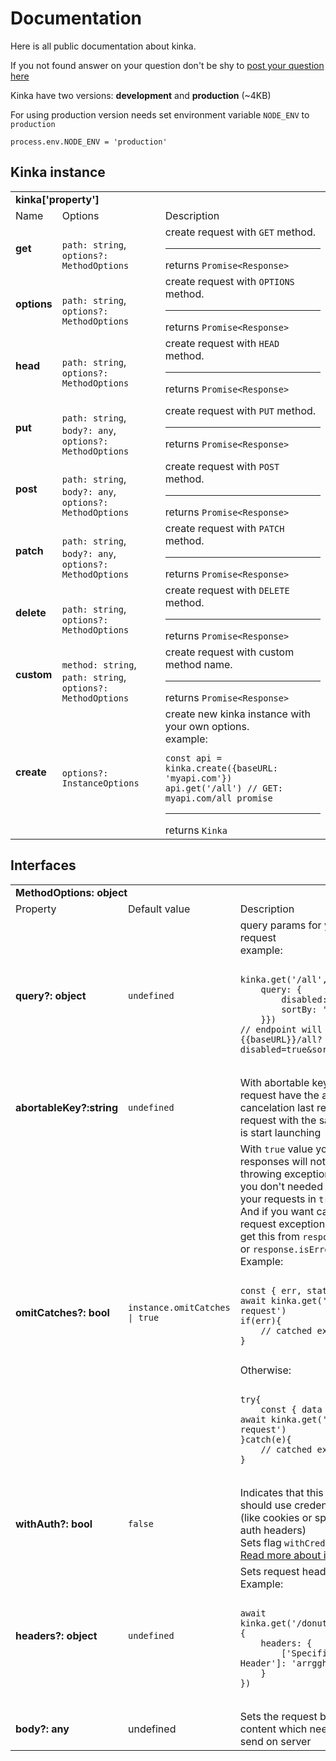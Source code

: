 
# Documentation

Here is all public documentation about kinka.

If you not found answer on your question don't be shy to [post your question here](https://github.com/acacode/kinka/issues)


Kinka have two versions: **development** and **production** (~4KB)

For using production version needs set environment variable `NODE_ENV` to `production`
```
process.env.NODE_ENV = 'production'
```

## Kinka instance

<table>
  <tr>
    <td colspan="3"> <b>kinka['property']</b></td>
  </tr>
  <tr>
    <td>Name</td>
    <td>Options</td>
    <td>Description</td>
  </tr>
  <tr>
    <td>
        <b>get</b>
    </td>
	<td>
        <br><code>path: string</code>, 
        <br><code>options?: MethodOptions</code>
    </td>
    <td>
	      create request with <code>GET</code> method. <hr>
	      returns <code>Promise&lt;Response&gt; </code>
   </td>
  </tr>
  <tr>
    <td>
        <b>options</b>
    </td>
  	<td>
        <br><code>path: string</code>, 
        <br><code>options?: MethodOptions</code>
    </td>
    <td>
	      create request with <code>OPTIONS</code> method. <hr>
	      returns <code>Promise&lt;Response&gt; </code>    
    </td>
  </tr>
  <tr>
    <td>
        <b>head</b>
    </td>
    <td> 
        <br><code>path: string</code>, 
        <br><code>options?: MethodOptions</code>
    </td>
    <td>
        create request with <code>HEAD</code> method. <hr>
        returns <code>Promise&lt;Response&gt; </code>    
    </td>
  </tr>
  <tr>
    <td>
        <b>put</b>
    </td>
    <td>
        <br><code>path: string</code>, 
        <br><code>body?: any</code>, 
        <br><code>options?: MethodOptions</code>
    </td>
    <td>
        create request with <code>PUT</code> method. <hr>
        returns <code>Promise&lt;Response&gt; </code>    
    </td>
  </tr>
  <tr>
    <td>
        <b>post</b>
    </td>
    <td>
        <br><code>path: string</code>, 
        <br><code>body?: any</code>, 
        <br><code>options?: MethodOptions</code>
    </td>
    <td>
        create request with <code>POST</code> method. <hr>
        returns <code>Promise&lt;Response&gt; </code>    
    </td>
  </tr>
  <tr>
    <td>
        <b>patch</b>
    </td>
    <td>
        <br><code>path: string</code>, 
        <br><code>body?: any</code>, 
        <br><code>options?: MethodOptions</code>
    </td>
    <td>
        create request with <code>PATCH</code> method. <hr>
        returns <code>Promise&lt;Response&gt; </code>    
    </td>
  </tr>
  <tr>
    <td>
        <b>delete</b>
    </td>
	  <td>
        <br><code>path: string</code>, 
        <br><code>options?: MethodOptions</code>
    </td>
    <td>
        create request with <code>DELETE</code> method. <hr>
        returns <code>Promise&lt;Response&gt; </code>    
    </td>
  </tr>
  <tr>
    <td>
        <b>custom</b>
    </td>
    <td>
        <br><code>method: string</code>, 
        <br><code>path: string</code>, 
        <br><code>options?: MethodOptions</code>
    </td>
    <td>
        create request with custom method name. <hr>
        returns <code>Promise&lt;Response&gt; </code>    
   </td>
  </tr>
  <tr>
    <td>
        <b>create</b>
    </td>
    <td>
        <br><code>options?: InstanceOptions</code>
    </td>
    <td>
	      create new kinka instance with your own options.<br>
	      example: <br>
	  
	const api = kinka.create({baseURL: 'myapi.com'})
	api.get('/all') // GET: myapi.com/all promise
	  
  <hr> returns <code>Kinka</code>
  </td>
  </tr>
</table>


## Interfaces

<table>
  <tr>
    <td colspan="3"> <b>MethodOptions: object</b></td>
  </tr>
  <tr>
    <td>Property</td>
    <td>Default value</td>
    <td>Description</td>
  </tr>
  <tr>
    <td>
        <b>query?: object</b>
    </td>
    <td>
        <code>undefined</code>
    </td>
    <td>
        query params for your http request<br>
        example:<br>
    <pre><code>
kinka.get('/all', { 
    query: { 
        disabled: true, 
        sortBy: 'date' 
    }})
// endpoint will be {{baseURL}}/all?disabled=true&sortBy=date
    </code></pre>	  
  </td>
  </tr>
  <tr>
    <td>
        <b>abortableKey?:string</b>
    </td>
    <td>
        <code>undefined</code>
    </td>
    <td>
        With abortable key your request have the ability of cancelation last request if request with the same key is start launching
    </td>
  </tr>
  <tr>
    <td>
        <b>omitCatches?: bool</b>
    </td>
    <td>
        <code>instance.omitCatches | true</code>
    </td>
    <td>
        With <code>true</code> value your responses will not be throwing exceptions and you don't needed wrap your requests in <code>try/catch</code>.<br>
        And if you want catch your request exception you can get this from <code>response.err</code> or <code>response.isError</code><br>
        Example:<br>
  <pre><code>
const { err, status } = await kinka.get('/bad-request')
if(err){
    // catched exception
}
  </code></pre>	  
  <span>Otherwise:<span>
  <pre><code>
try{
    const { data } = await kinka.get('/bad-request')
}catch(e){
    // catched exception
}
  </code></pre>
  </td>
  </tr>
  <tr>
    <td>
        <b>withAuth?: bool</b>
    </td>
    <td>
        <code>false</code>
    </td>
    <td>
        Indicates that this request should use credentials (like cookies or specific auth headers)<br>
        Sets flag <code>withCredentials</code><br>
        <a href="https://developer.mozilla.org/en-US/docs/Web/API/XMLHttpRequest/withCredentials">Read more about it is here</a>
    </td>
  </tr>
  <tr>
    <td>
        <b>headers?: object</b>
    </td>
    <td>
        <code>undefined</code>
    </td>
    <td>
        Sets request headers<br>
        Example:<br>
    <pre><code>
await kinka.get('/donuts/all', { 
    headers: { 
        ['Specific-Header']: 'arrgghhh' 
    } 
})
    </code></pre>
    </td>
  </tr>
  <tr>
    <td>
        <b>body?: any</b>
    </td>
    <td>undefined</td>
    <td>
        Sets the request body. It is content which needed to send on server
    </td>
  </tr>
</table>
<!-- [api](https://github.com/acacode/kinka/blob/master/README.md) -->
